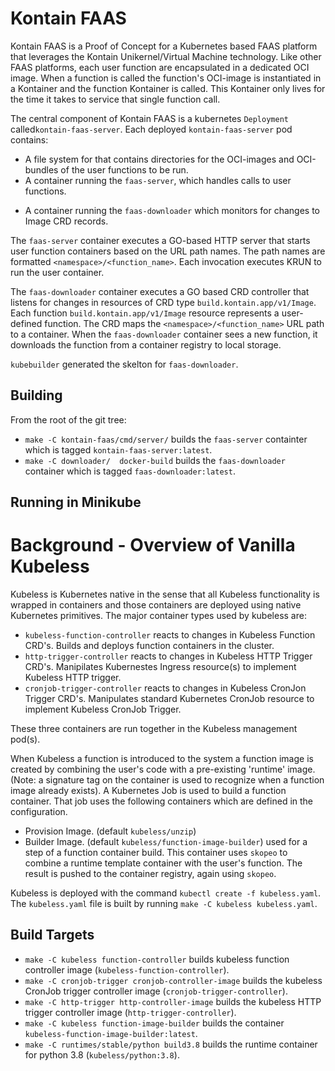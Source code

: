 # Kontain FAAS

Kontain FAAS is a Proof of Concept for a Kubernetes based FAAS platform that leverages the Kontain 
Unikernel/Virtual Machine technology. Like other FAAS platforms, each user function are encapsulated in 
a dedicated OCI image. When a function is called the function's OCI-image is instantiated in a Kontainer
and the function Kontainer is called. This Kontainer only lives for the time it takes to service
that single function call.

The central component of Kontain FAAS is  a kubernetes `Deployment` called`kontain-faas-server`.
Each deployed `kontain-faas-server` pod contains:

* A file system for that contains directories for the OCI-images and OCI-bundles of the user functions to be run.
* A container running the `faas-server`, which handles calls to user functions.
- A container running the `faas-downloader` which monitors for changes to Image CRD records.

The `faas-server` container executes a GO-based HTTP server that starts user function containers
based on the URL path names. The path names are formatted `<namespace>/<function_name>`. Each invocation executes KRUN to run the user container.

The `faas-downloader` container executes a GO based CRD controller that listens for changes in resources of CRD type
`build.kontain.app/v1/Image`. Each function `build.kontain.app/v1/Image` resource represents a user-defined function.
The CRD maps the `<namespace>/<function_name>` URL path to a container. When the `faas-downloader` container sees a new
function, it downloads the function from a container registry to local storage.

`kubebuilder` generated the skelton for `faas-downloader`.

## Building

From the root of the git tree:

* `make -C kontain-faas/cmd/server/` builds the `faas-server` containter which is tagged `kontain-faas-server:latest`.
* `make -C downloader/  docker-build` builds the `faas-downloader` container which is tagged `faas-downloader:latest`.

## Running in Minikube


# Background - Overview of Vanilla Kubeless

Kubeless is Kubernetes native in the sense that all Kubeless functionality is wrapped in containers and those
containers are deployed using native Kubernetes primitives. The major container types used by kubeless are:

- `kubeless-function-controller` reacts to changes in Kubeless Function CRD's. Builds and deploys function
containers in the cluster.
- `http-trigger-controller` reacts to changes in Kubeless HTTP Trigger CRD's. Manipilates Kubernestes Ingress
resource(s) to implement Kubeless HTTP trigger.
- `cronjob-trigger-controller` reacts to changes in Kubeless CronJon Trigger CRD's. Manipulates standard Kubernetes
CronJob resource to implement Kubeless CronJob Trigger.

These three containers are run together in the Kubeless management pod(s).

When Kubeless a function is introduced to the system a function image is created by combining the user's code
with a pre-existing 'runtime' image. (Note: a signature tag on the container is used to recognize when a function
image already exists). A Kubernetes Job is used to build a function container. That job uses the following
containers  which are defined in the configuration.

- Provision Image. (default `kubeless/unzip`)
- Builder Image. (default `kubeless/function-image-builder`) used for a step of a function container build.
This container uses `skopeo` to combine a runtime template container with the user's function. The result is
pushed to the container registry, again using `skopeo`.

Kubeless is deployed with the command `kubectl create -f kubeless.yaml`. The `kubeless.yaml` file is built by running `make -C kubeless kubeless.yaml`.

## Build Targets

- `make -C kubeless function-controller` builds kubeless function controller image 
(`kubeless-function-controller`).
- `make -C cronjob-trigger cronjob-controller-image` builds the kubeless CronJob trigger controller image (`cronjob-trigger-controller`).
- `make -C http-trigger http-controller-image` builds the kubeless HTTP trigger controller image (`http-trigger-controller`).
- `make -C kubeless function-image-builder` builds the container `kubeless-function-image-builder:latest`.
- `make -C runtimes/stable/python build3.8` builds the runtime container for python 3.8 (`kubeless/python:3.8`).
